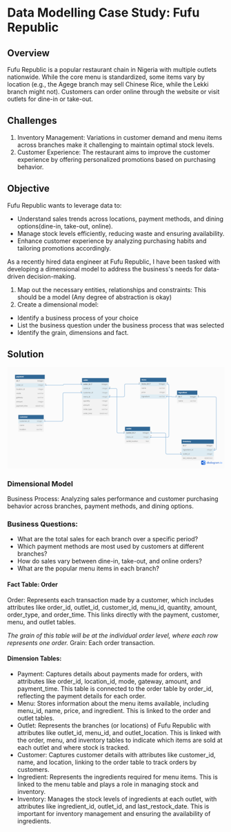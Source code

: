 # Data Modelling Case Study: Fufu Republic


## Overview
Fufu Republic is a popular restaurant chain in Nigeria with multiple outlets nationwide. While the core menu is standardized, some items vary by location (e.g., the Agege branch may sell
Chinese Rice, while the Lekki branch might not). Customers can order online through the website or visit outlets for dine-in or take-out.

## Challenges
1. Inventory Management: Variations in customer demand and menu items across branches make it challenging to maintain optimal stock levels.
2. Customer Experience: The restaurant aims to improve the customer experience by offering personalized promotions based on purchasing behavior.

## Objective
Fufu Republic wants to leverage data to:
- Understand sales trends across locations, payment methods, and dining options(dine-in, take-out, online).
- Manage stock levels efficiently, reducing waste and ensuring availability.
- Enhance customer experience by analyzing purchasing habits and tailoring promotions accordingly.

As a recently hired data engineer at Fufu Republic, I have been tasked with developing a dimensional model to address the business's needs for data-driven decision-making.
1. Map out the necessary entities, relationships and constraints: This should be a
model (Any degree of abstraction is okay)
2. Create a dimensional model:
- Identify a business process of your choice
- List the business question under the business process that was selected
- Identify the grain, dimensions and fact.

## Solution

![er](fufu_republic.png)


### Dimensional Model
Business Process:
Analyzing sales performance and customer purchasing behavior across branches, payment methods, and dining options.

### Business Questions:
- What are the total sales for each branch over a specific period?
- Which payment methods are most used by customers at different branches?
- How do sales vary between dine-in, take-out, and online orders?
- What are the popular menu items in each branch?


#### Fact Table: Order
Order: Represents each transaction made by a customer, which includes attributes like order_id, outlet_id, customer_id, menu_id, quantity, amount, order_type, and order_time. This links directly with the payment, customer, menu, and outlet tables.

*The grain of this table will be at the individual order level, where each row represents one order.*
Grain: Each order transaction.

#### Dimension Tables:
- Payment: Captures details about payments made for orders, with attributes like order_id, location_id, mode, gateway, amount, and payment_time. This table is connected to the order table by order_id, reflecting the payment details for each order.
- Menu: Stores information about the menu items available, including menu_id, name, price, and ingredient. This is linked to the order and outlet tables.
- Outlet: Represents the branches (or locations) of Fufu Republic with attributes like outlet_id, menu_id, and outlet_location. This is linked with the order, menu, and inventory tables to indicate which items are sold at each outlet and where stock is tracked.
- Customer: Captures customer details with attributes like customer_id, name, and location, linking to the order table to track orders by customers.
- Ingredient: Represents the ingredients required for menu items. This is linked to the menu table and plays a role in managing stock and inventory.
- Inventory: Manages the stock levels of ingredients at each outlet, with attributes like ingredient_id, outlet_id, and last_restock_date. This is important for inventory management and ensuring the availability of ingredients.


